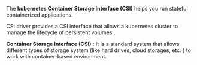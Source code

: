 

The **kubernetes Container Storage Interface (CSI)** helps you run stateful containerized applications. 

CSI driver provides a CSI interface that allows a kubernetes cluster to manage the lifecycle of persistent volumes . 


**Container Storage Interface (CSI) :** It is a standard system that allows different types of storage system (like hard drives, cloud storages, etc. ) to work with container-based environment. 
